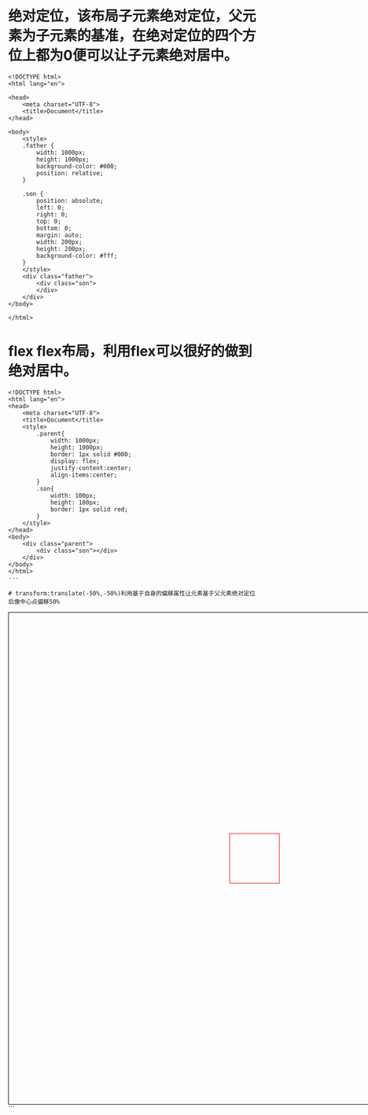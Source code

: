 # 绝对定位，该布局子元素绝对定位，父元素为子元素的基准，在绝对定位的四个方位上都为0便可以让子元素绝对居中。
```
<!DOCTYPE html>
<html lang="en">

<head>
    <meta charset="UTF-8">
    <title>Document</title>
</head>

<body>
    <style>
    .father {
        width: 1000px;
        height: 1000px;
        background-color: #000;
        position: relative;
    }
    
    .son {
        position: absolute;
        left: 0;
        right: 0;
        top: 0;
        bottom: 0;
        margin: auto;
        width: 200px;
        height: 200px;
        background-color: #fff;
    }
    </style>
    <div class="father">
        <div class="son">
        </div>
    </div>
</body>

</html>

```
# flex flex布局，利用flex可以很好的做到绝对居中。
```
<!DOCTYPE html>
<html lang="en">
<head>
    <meta charset="UTF-8">
    <title>Document</title>
    <style>
        .parent{
            width: 1000px;
            height: 1000px;
            border: 1px solid #000;
            display: flex;
            justify-content:center;
            align-items:center;
        }
        .son{
            width: 100px;
            height: 100px;
            border: 1px solid red;
        }
    </style>
</head>
<body>
    <div class="parent">
        <div class="son"></div>
    </div>
</body>
</html>
···

# transform:translate(-50%,-50%)利用基于自身的偏移属性让元素基于父元素绝对定位后像中心点偏移50%
```
<!DOCTYPE html>
<html lang="en">
<head>
    <meta charset="UTF-8">
    <title>Document</title>
    <style>
        .parent{
            width: 1000px;
            height: 1000px;
            border: 1px solid #000;
            position: relative;
        }
        .son{
            width: 100px;
            height: 100px;
            border: 1px solid red;
            position: absolute;
            top: 50%;
            left: 50%;
            transform: translate(-50%,-50%);
        }
    </style>
</head>
<body>
    <div class="parent">
        <div class="son"></div>
    </div>
</body>
</html>
```
